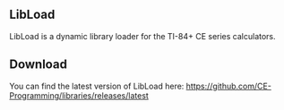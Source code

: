 ## LibLoad
LibLoad is a dynamic library loader for the TI-84+ CE series calculators.

## Download
You can find the latest version of LibLoad here: https://github.com/CE-Programming/libraries/releases/latest
